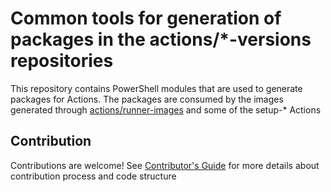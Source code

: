# Common tools for generation of packages in the actions/*-versions repositories
This repository contains PowerShell modules that are used to generate packages for Actions. The packages are consumed by the images generated through [actions/runner-images](https://github.com/actions/runner-images) and some of the setup-* Actions

## Contribution
Contributions are welcome! See [Contributor's Guide](./CONTRIBUTING.md) for more details about contribution process and code structure
